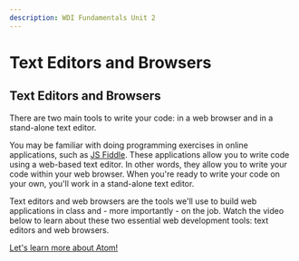 ```yaml
---
description: WDI Fundamentals Unit 2
---
```


# Text Editors and Browsers

## Text Editors and Browsers

There are two main tools to write your code: in a web browser and in a stand-alone text editor.

You may be familiar with doing programming exercises in online applications, such as [JS Fiddle](http://jsbin.com/?html,js,output). These applications allow you to write code using a web-based text editor. In other words, they allow you to write your code within your web browser. When you're ready to write your code on your own, you'll work in a stand-alone text editor.

Text editors and web browsers are the tools we'll use to build web applications in class and - more importantly - on the job. Watch the video below to learn about these two essential web development tools: text editors and web browsers.

[Let's learn more about Atom!](sublime-text.md)

